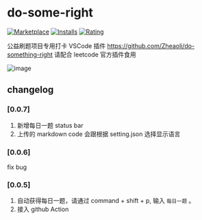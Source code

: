 # do-some-right

[![Marketplace](https://img.shields.io/visual-studio-marketplace/v/do-something-right.do-something-right.svg?label=Marketplace&style=for-the-badge&logo=visual-studio-code)](https://marketplace.visualstudio.com/items?itemName=do-something-right.do-something-right)
[![Installs](https://img.shields.io/visual-studio-marketplace/i/do-something-right.do-something-right.svg?style=for-the-badge)](https://marketplace.visualstudio.com/items?itemName=do-something-right.do-something-right)
[![Rating](https://img.shields.io/visual-studio-marketplace/stars/do-something-right.do-something-right.svg?style=for-the-badge)](https://marketplace.visualstudio.com/items?itemName=do-something-right.do-something-right)

公益刷题项目专用打卡 VSCode 插件 https://github.com/Zheaoli/do-something-right 请配合 leetcode 官方插件食用

![image](https://user-images.githubusercontent.com/12029924/139771597-e80e2dd9-83cf-4285-aa3c-b74c327bfaa0.png)

## changelog

### [0.0.7]

1. 新增每日一题 status bar
2. 上传的 markdown code 会跟根据 setting.json 选择显示语言

### [0.0.6]

fix bug

### [0.0.5]

1. 自动获得每日一题，请通过 command + shift + p, 输入 `每日一题` 。
2. 接入 github Action
